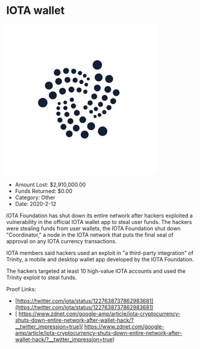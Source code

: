 # IOTA wallet
![IOTA wallet](/rektimages/IOTA-wallet.png)
- Amount Lost: $2,910,000.00
- Funds Returned: $0.00
- Category: Other
- Date: 2020-2-12

IOTA Foundation has shut down its entire network after hackers exploited a vulnerability in the official IOTA wallet app to steal user funds. The hackers were stealing funds from user wallets, the IOTA Foundation shut down "Coordinator," a node in the IOTA network that puts the final seal of approval on any IOTA currency transactions.  
  
IOTA members said hackers used an exploit in "a third-party integration" of Trinity, a mobile and desktop wallet app developed by the IOTA Foundation.  
  
The hackers targeted at least 10 high-value IOTA accounts and used the Trinity exploit to steal funds.


Proof Links:
- [https://twitter.com/iota/status/1227638737862983681](https://twitter.com/iota/status/1227638737862983681)
- [ https://www.zdnet.com/google-amp/article/iota-cryptocurrency-shuts-down-entire-network-after-wallet-hack/?__twitter_impression=true]( https://www.zdnet.com/google-amp/article/iota-cryptocurrency-shuts-down-entire-network-after-wallet-hack/?__twitter_impression=true)


